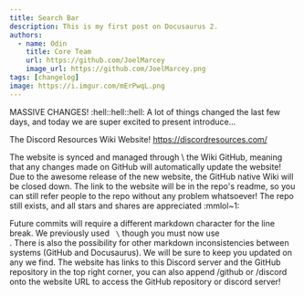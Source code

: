 ```yaml
---
title: Search Bar
description: This is my first post on Docusaurus 2.
authors:
  - name: Odin
    title: Core Team
    url: https://github.com/JoelMarcey
    image_url: https://github.com/JoelMarcey.png
tags: [changelog]
image: https://i.imgur.com/mErPwqL.png
---
```


 MASSIVE CHANGES!  :hell::hell::hell:
A lot of things changed the last few days, and today we are super excited to present introduce...

The Discord Resources Wiki Website! 
https://discordresources.com/

The website is synced and managed through \ the Wiki GitHub, meaning that any changes made on GitHub will automatically update the website! Due to the awesome release of the new website, the GitHub native Wiki will be closed down. 
The link to the website will be in the repo's readme, so you can still refer people to the repo without any problem whatsoever! The repo still exists, and all stars and shares are appreciated :mmlol~1:

<!-- truncate -->

Future commits will require a different markdown character for the line break. We previously used ` \` though you must now use <br/>. There is also the possibility for other markdown inconsistencies between systems (GitHub and Docusaurus). We will be sure to keep you updated on any we find. 
The website has links to this Discord server and the GitHub repository in the top right corner, you can also append /github or /discord onto the website URL to access the GitHub repository or discord server! 
